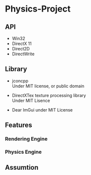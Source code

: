 # Physics-Project

## API
* Win32
* DirectX 11
* Direct2D
* DirectWrite

## Library 
* jconcpp                
Under MIT license, or public domain

* DirectXTex texture processing library        
Under MIT Lisence

* Dear ImGui
under MIT License

## Features

### Rendering Engine

### Physics Engine


## Assumtion


